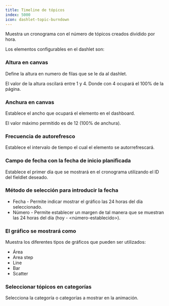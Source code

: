 ```yaml
---
title: Timeline de tópicos
index: 5000
icon: dashlet-topic-burndown
---
```


Muestra un cronograma con el número de tópicos creados dividido por hora.

Los elementos configurables en el dashlet son:

### Altura en canvas

Define la altura en numero de filas que se le da al dashlet.

El valor de la altura oscilará entre 1 y 4. Donde con 4 ocupará el 100% de la página.

### Anchura en canvas

Establece el ancho que ocupará el elemento en el dashboard.

El valor máximo permitido es de 12 (100% de anchura).

### Frecuencia de autorefresco

Establece el intervalo de tiempo el cual el elemento se autorrefrescará.

###  Campo de fecha con la fecha de inicio planificada

Establece el primer día que se mostrará en el cronograma utilizando el ID del fieldlet deseado.

### Método de selección para introducir la fecha

- Fecha - Permite indicar mostrar el gráfico las 24 horas del día seleccionado.
- Número - Permite establecer un margen de tal manera que se muestran las 24 horas del día (hoy - <número-establecido>).

### El gráfico se mostrará como

Muestra los diferentes tipos de gráficos que pueden ser utilizados:

- Área
- Area step
- Line
- Bar
- Scatter

### Seleccionar tópicos en categorías

Selecciona la categoría o categorías a mostrar en la animación.
